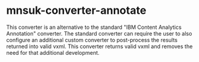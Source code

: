 # mnsuk-converter-annotate

This converter is an alternative to the standard "IBM Content Analytics Annotation" converter. The standard converter can require the user to also configure an additional custom converter to post-process the results returned into valid vxml. This converter returns valid vxml and removes the need for that additional development.
    

